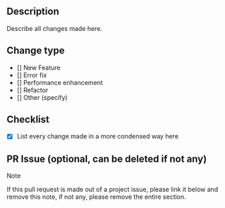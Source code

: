 ## Description
Describe all changes made here.

## Change type

- [] New Feature
- [] Error fix
- [] Performance enhancement
- [] Refactor
- [] Other (specify)

## Checklist

- [x] List every change made in a more condensed way here

## PR Issue (optional, can be deleted if not any)

> [!NOTE]
> If this pull request is made out of a project issue, please link it below and remove this note, if not any, please remove the entire section.